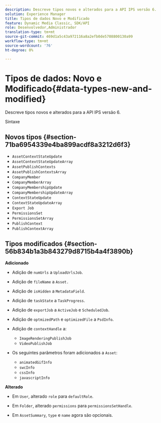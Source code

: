 ```yaml
---
description: Descreve tipos novos e alterados para a API IPS versão 6.
solution: Experience Manager
title: Tipos de dados Novo e Modificado
feature: Dynamic Media Classic, SDK/API
role: Desenvolvedor,Administrador
translation-type: tm+mt
source-git-commit: 469d1a5c43a972116a8a2efb0de5708800130a99
workflow-type: tm+mt
source-wordcount: '76'
ht-degree: 0%

---
```



# Tipos de dados: Novo e Modificado{#data-types-new-and-modified}

Descreve tipos novos e alterados para a API IPS versão 6.

Sintaxe

## Novos tipos {#section-71ba6954339e4ba899acdf8a3212d6f3}

* `AssetContextStateUpdate`
* `AssetContextStateUpdateArray`
* `AssetPublishContexts`
* `AssetPublishContextsArray`
* `CompanyMember`
* `CompanyMemberArray`
* `CompanyMembershipUpdate`
* `CompanyMembershipUpdateArray`
* `ContextStateUpdate`
* `ContextStateUpdateArray`
* `Export Job`
* `PermissionsSet`
* `PermissionsSetArray`
* `PublishContext`
* `PublishContextArray`

## Tipos modificados {#section-56b834b1a3b843279d8715b4a4f3890b}

**Adicionado**

* Adição de `numUrls` a `UploadUrlsJob`.

* Adição de `fileName` a `Asset.`

* Adição de `isHidden` a `MetadataField`.

* Adição de `taskState` a `TaskProgress`.

* Adição de `exportJob` a `ActiveJob` e `ScheduledJob`.

* Adição de `optmizedPath` e `optimizedFile` a `PsdInfo`.

* Adição de `contextHandle` a:

   * `ImageRenderingPublishJob`
   * `VideoPublishJob`

* Os seguintes parâmetros foram adicionados a `Asset`:

   * `animatedGifInfo`
   * `swcInfo`
   * `cssInfo`
   * `javascriptInfo`

**Alterado**

* Em `User`, alterado `role` para `defaultRole`.

* Em `Folder`, alterado `permissions` para `permissionsSetHandle`.

* Em `AssetSummary`, `type` e `name` agora são opcionais.

